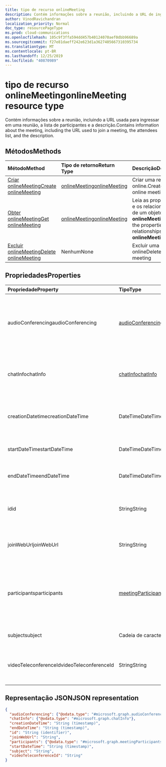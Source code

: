 ```yaml
---
title: tipo de recurso onlineMeeting
description: Contém informações sobre a reunião, incluindo a URL de ingresso, a lista de participantes e a descrição.
author: VinodRavichandran
localization_priority: Normal
doc_type: resourcePageType
ms.prod: cloud-communications
ms.openlocfilehash: 105c9f3ffa594dd457b40124070aef0dbb96689a
ms.sourcegitcommit: f27e81daeff242e623d1a3627405667310395734
ms.translationtype: MT
ms.contentlocale: pt-BR
ms.lasthandoff: 12/25/2019
ms.locfileid: "40870989"
---
```

# <a name="onlinemeeting-resource-type"></a><span data-ttu-id="fbc59-103">tipo de recurso onlineMeeting</span><span class="sxs-lookup"><span data-stu-id="fbc59-103">onlineMeeting resource type</span></span>

<span data-ttu-id="fbc59-104">Contém informações sobre a reunião, incluindo a URL usada para ingressar em uma reunião, a lista de participantes e a descrição.</span><span class="sxs-lookup"><span data-stu-id="fbc59-104">Contains information about the meeting, including the URL used to join a meeting, the attendees list, and the description.</span></span>

## <a name="methods"></a><span data-ttu-id="fbc59-105">Métodos</span><span class="sxs-lookup"><span data-stu-id="fbc59-105">Methods</span></span>

| <span data-ttu-id="fbc59-106">Método</span><span class="sxs-lookup"><span data-stu-id="fbc59-106">Method</span></span>         | <span data-ttu-id="fbc59-107">Tipo de retorno</span><span class="sxs-lookup"><span data-stu-id="fbc59-107">Return Type</span></span> | <span data-ttu-id="fbc59-108">Descrição</span><span class="sxs-lookup"><span data-stu-id="fbc59-108">Description</span></span> |
|:---------------|:--------|:----------|
| [<span data-ttu-id="fbc59-109">Criar onlineMeeting</span><span class="sxs-lookup"><span data-stu-id="fbc59-109">Create onlineMeeting</span></span>](../api/application-post-onlineMeetings.md) | [<span data-ttu-id="fbc59-110">onlineMeeting</span><span class="sxs-lookup"><span data-stu-id="fbc59-110">onlineMeeting</span></span>](onlinemeeting.md) | <span data-ttu-id="fbc59-111">Criar uma reunião online.</span><span class="sxs-lookup"><span data-stu-id="fbc59-111">Create an online meeting.</span></span> |
| [<span data-ttu-id="fbc59-112">Obter onlineMeeting</span><span class="sxs-lookup"><span data-stu-id="fbc59-112">Get onlineMeeting</span></span>](../api/onlinemeeting-get.md) | [<span data-ttu-id="fbc59-113">onlineMeeting</span><span class="sxs-lookup"><span data-stu-id="fbc59-113">onlineMeeting</span></span>](onlinemeeting.md) | <span data-ttu-id="fbc59-114">Leia as propriedades e os relacionamentos de um objeto **onlineMeeting** .</span><span class="sxs-lookup"><span data-stu-id="fbc59-114">Read the properties and relationships of an **onlineMeeting** object.</span></span> |
| [<span data-ttu-id="fbc59-115">Excluir onlineMeeting</span><span class="sxs-lookup"><span data-stu-id="fbc59-115">Delete onlineMeeting</span></span>](../api/onlinemeeting-delete.md) | <span data-ttu-id="fbc59-116">Nenhum</span><span class="sxs-lookup"><span data-stu-id="fbc59-116">None</span></span> | <span data-ttu-id="fbc59-117">Excluir uma reunião online</span><span class="sxs-lookup"><span data-stu-id="fbc59-117">Delete an online meeting</span></span> |

## <a name="properties"></a><span data-ttu-id="fbc59-118">Propriedades</span><span class="sxs-lookup"><span data-stu-id="fbc59-118">Properties</span></span>

| <span data-ttu-id="fbc59-119">Propriedade</span><span class="sxs-lookup"><span data-stu-id="fbc59-119">Property</span></span>                  | <span data-ttu-id="fbc59-120">Tipo</span><span class="sxs-lookup"><span data-stu-id="fbc59-120">Type</span></span>                                                   | <span data-ttu-id="fbc59-121">Descrição</span><span class="sxs-lookup"><span data-stu-id="fbc59-121">Description</span></span>                                                                                                                |
| :------------------------ | :----------------------------------------------------- | :------------------------------------------------------------------------------------------------------------------------- |
| <span data-ttu-id="fbc59-122">audioConferencing</span><span class="sxs-lookup"><span data-stu-id="fbc59-122">audioConferencing</span></span>         | [<span data-ttu-id="fbc59-123">audioConferencing</span><span class="sxs-lookup"><span data-stu-id="fbc59-123">audioConferencing</span></span>](audioconferencing.md)              | <span data-ttu-id="fbc59-124">As informações de acesso de telefone (discagem) para uma reunião online.</span><span class="sxs-lookup"><span data-stu-id="fbc59-124">The phone access (dial-in) information for an online meeting.</span></span> <span data-ttu-id="fbc59-125">Somente leitura.</span><span class="sxs-lookup"><span data-stu-id="fbc59-125">Read-only.</span></span> |
| <span data-ttu-id="fbc59-126">chatInfo</span><span class="sxs-lookup"><span data-stu-id="fbc59-126">chatInfo</span></span>                  | [<span data-ttu-id="fbc59-127">chatInfo</span><span class="sxs-lookup"><span data-stu-id="fbc59-127">chatInfo</span></span>](chatinfo.md)                                | <span data-ttu-id="fbc59-128">As informações de chat associadas a esta reunião online.</span><span class="sxs-lookup"><span data-stu-id="fbc59-128">The chat information associated with this online meeting.</span></span> |
| <span data-ttu-id="fbc59-129">creationDatetime</span><span class="sxs-lookup"><span data-stu-id="fbc59-129">creationDateTime</span></span>          | <span data-ttu-id="fbc59-130">DateTime</span><span class="sxs-lookup"><span data-stu-id="fbc59-130">DateTime</span></span>                                               | <span data-ttu-id="fbc59-131">O horário de criação da reunião em UTC.</span><span class="sxs-lookup"><span data-stu-id="fbc59-131">The meeting creation time in UTC.</span></span> <span data-ttu-id="fbc59-132">Somente leitura.</span><span class="sxs-lookup"><span data-stu-id="fbc59-132">Read-only.</span></span> |
| <span data-ttu-id="fbc59-133">startDateTime</span><span class="sxs-lookup"><span data-stu-id="fbc59-133">startDateTime</span></span>             | <span data-ttu-id="fbc59-134">DateTime</span><span class="sxs-lookup"><span data-stu-id="fbc59-134">DateTime</span></span>                                               | <span data-ttu-id="fbc59-135">A hora de início da reunião em UTC.</span><span class="sxs-lookup"><span data-stu-id="fbc59-135">The meeting start time in UTC.</span></span> |
| <span data-ttu-id="fbc59-136">endDateTime</span><span class="sxs-lookup"><span data-stu-id="fbc59-136">endDateTime</span></span>               | <span data-ttu-id="fbc59-137">DateTime</span><span class="sxs-lookup"><span data-stu-id="fbc59-137">DateTime</span></span>                                               | <span data-ttu-id="fbc59-138">A hora de término da reunião em UTC.</span><span class="sxs-lookup"><span data-stu-id="fbc59-138">The meeting end time in UTC.</span></span> |
| <span data-ttu-id="fbc59-139">id</span><span class="sxs-lookup"><span data-stu-id="fbc59-139">id</span></span>                        | <span data-ttu-id="fbc59-140">String</span><span class="sxs-lookup"><span data-stu-id="fbc59-140">String</span></span>                                                 | <span data-ttu-id="fbc59-141">A ID padrão associada à reunião online.</span><span class="sxs-lookup"><span data-stu-id="fbc59-141">The default ID associated with the online meeting.</span></span> <span data-ttu-id="fbc59-142">Somente leitura.</span><span class="sxs-lookup"><span data-stu-id="fbc59-142">Read-only.</span></span> |
| <span data-ttu-id="fbc59-143">joinWebUrl</span><span class="sxs-lookup"><span data-stu-id="fbc59-143">joinWebUrl</span></span>                | <span data-ttu-id="fbc59-144">String</span><span class="sxs-lookup"><span data-stu-id="fbc59-144">String</span></span>                                                 | <span data-ttu-id="fbc59-145">A URL de ingresso da reunião online.</span><span class="sxs-lookup"><span data-stu-id="fbc59-145">The join URL of the online meeting.</span></span> <span data-ttu-id="fbc59-146">Somente leitura.</span><span class="sxs-lookup"><span data-stu-id="fbc59-146">Read-only.</span></span>|
| <span data-ttu-id="fbc59-147">participants</span><span class="sxs-lookup"><span data-stu-id="fbc59-147">participants</span></span>              | [<span data-ttu-id="fbc59-148">meetingParticipants</span><span class="sxs-lookup"><span data-stu-id="fbc59-148">meetingParticipants</span></span>](meetingparticipants.md)          | <span data-ttu-id="fbc59-149">Os participantes associados à reunião online.</span><span class="sxs-lookup"><span data-stu-id="fbc59-149">The participants associated with the online meeting.</span></span>  <span data-ttu-id="fbc59-150">Isso inclui o organizador e os participantes.</span><span class="sxs-lookup"><span data-stu-id="fbc59-150">This includes the organizer and the attendees.</span></span> |
| <span data-ttu-id="fbc59-151">subject</span><span class="sxs-lookup"><span data-stu-id="fbc59-151">subject</span></span>                   | <span data-ttu-id="fbc59-152">Cadeia de caracteres</span><span class="sxs-lookup"><span data-stu-id="fbc59-152">String</span></span>                                                 | <span data-ttu-id="fbc59-153">O assunto da reunião online.</span><span class="sxs-lookup"><span data-stu-id="fbc59-153">The subject of the online meeting.</span></span> |
| <span data-ttu-id="fbc59-154">videoTeleconferenceId</span><span class="sxs-lookup"><span data-stu-id="fbc59-154">videoTeleconferenceId</span></span>     | <span data-ttu-id="fbc59-155">String</span><span class="sxs-lookup"><span data-stu-id="fbc59-155">String</span></span>                                                 | <span data-ttu-id="fbc59-156">A ID de teleconferência do videio.</span><span class="sxs-lookup"><span data-stu-id="fbc59-156">The videio teleconferencing ID.</span></span> <span data-ttu-id="fbc59-157">Somente leitura.</span><span class="sxs-lookup"><span data-stu-id="fbc59-157">Read-only.</span></span> |


## <a name="json-representation"></a><span data-ttu-id="fbc59-158">Representação JSON</span><span class="sxs-lookup"><span data-stu-id="fbc59-158">JSON representation</span></span>

<!-- {
  "blockType": "resource",
  "optionalProperties": [

  ],
  "@odata.type": "microsoft.graph.onlineMeeting"
}-->
```json
{
  "audioConferencing": {"@odata.type": "#microsoft.graph.audioConferencing"},
  "chatInfo": {"@odata.type": "#microsoft.graph.chatInfo"},
  "creationDateTime": "String (timestamp)",
  "endDateTime": "String (timestamp)",
  "id": "String (identifier)",
  "joinWebUrl": "String",
  "participants": {"@odata.type": "#microsoft.graph.meetingParticipants"},
  "startDateTime": "String (timestamp)",
  "subject": "String",
  "videoTeleconferenceId": "String"
}
```

<!-- uuid: 8fcb5dbc-d5aa-4681-8e31-b001d5168d79
2015-10-25 14:57:30 UTC -->
<!-- {
  "type": "#page.annotation",
  "description": "onlineMeeting resource",
  "keywords": "",
  "section": "documentation",
  "tocPath": ""
}-->
